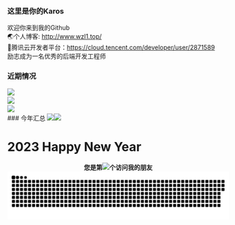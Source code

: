 ### 这里是你的Karos
欢迎你来到我的Github<br>
🌏个人博客: <a href="http://www.wzl1.top/" target="_blank">http://www.wzl1.top/</a><br>
🐧腾讯云开发者平台：<a href="https://cloud.tencent.com/developer/user/2871589" target="_blank">https://cloud.tencent.com/developer/user/2871589</a><br>
励志成为一名优秀的后端开发工程师


### 近期情况
<div align="left"> <img src="https://metrics.lecoq.io/karosown?template=classic&config.timezone=Asia%2FShanghai"> </div>
<div align=""> <img src="https://github-readme-streak-stats.herokuapp.com/?user=karosown" /> </div>
<div align=""> <img src="https://stats.justsong.cn/api/website/?url=https://cloud.tencent.com/developer/user/2871589&style=flat&logo=github"> </div>
### 今年汇总
<img align="" height="137px" src="https://github-readme-stats.vercel.app/api?username=Karosown&hide_title=true&hide_border=true&show_icons=true&include_all_commits=true&count_private=false&line_height=21&bg_color=0,EC6C6C,FFD479,FFFC79,73FA79&theme=graywhite&locale=cn" /><img align="" height="137px" src="https://github-readme-stats.vercel.app/api/top-langs/?username=Karosown&hide_title=true&hide_border=true&layout=compact&bg_color=0,73FA79,73FDFF,D783FF&theme=graywhite&locale=cn" />

<h1>2023 Happy New Year</h1>
<div align="center"><b>您是第<img src="https://profile-counter.glitch.me/karosown/count.svg"></img>个访问我的朋友</b></div>
<img src="contributions.svg"></a>
